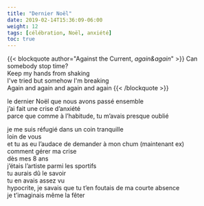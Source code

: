 ```yaml
---
title: "Dernier Noël"
date: 2019-02-14T15:36:09-06:00
weight: 12
tags: [célébration, Noël, anxiété]
toc: true
---
```


{{< blockquote author="Against the Current, *again&again*" >}}
Can somebody stop time?  
Keep my hands from shaking  
I've tried but somehow I'm breaking  
Again and again and again and again
{{< /blockquote >}}

le dernier Noël que nous avons passé ensemble  
j’ai fait une crise d’anxiété  
parce que comme à l’habitude, tu m’avais presque oublié  

je me suis réfugié dans un coin tranquille  
loin de vous  
et tu as eu l’audace de demander à mon chum (maintenant ex)  
comment gérer ma crise  
dès mes 8 ans  
j’étais l’artiste parmi les sportifs  
tu aurais dû le savoir  
tu en avais assez vu  
hypocrite, je savais que tu t’en foutais de ma courte absence  
je t’imaginais même la fêter  